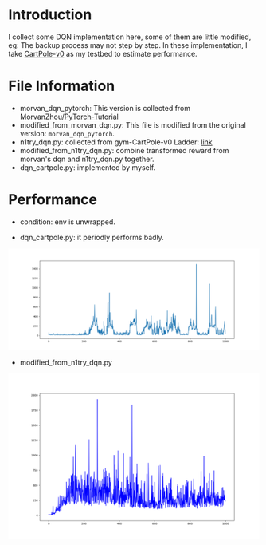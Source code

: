 # Introduction

I collect some DQN implementation here, some of them are little modified, eg: The backup process may not step by step.
In these implementation, I take [CartPole-v0](https://gym.openai.com/envs/CartPole-v0/) as my testbed to estimate performance.

# File Information
- morvan_dqn_pytorch: This version is collected from [MorvanZhou/PyTorch-Tutorial](https://github.com/MorvanZhou/PyTorch-Tutorial/blob/master/tutorial-contents/405_DQN_Reinforcement_learning.py)
- modified_from_morvan_dqn.py: This file is modified from the original version: `morvan_dqn_pytorch`.
- n1try_dqn.py: collected from gym-CartPole-v0 Ladder: [link](https://gym.openai.com/evaluations/eval_EIcM1ZBnQW2LBaFN6FY65g/)
- modified_from_n1try_dqn.py: combine transformed reward from morvan's dqn and n1try_dqn.py together.
- dqn_cartpole.py: implemented by myself.

# Performance
- condition: env is unwrapped.

- dqn_cartpole.py: it periodly performs badly.

![dqb_cartpole](/result_diagram/dqn_cartpole.png)

- modified_from_n1try_dqn.py

![modified_n1try](/result_diagram/modified_n1try.png)